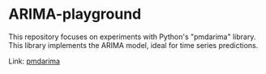 # ARIMA-playground

This repository focuses on experiments with Python's "pmdarima" library. This library implements the ARIMA model, ideal for time series predictions.

Link: [pmdarima](https://pypi.org/project/pmdarima/)
